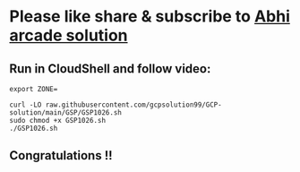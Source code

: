 # Please like share & subscribe to [Abhi arcade solution](http://www.youtube.com/@Abhi_Arcade_Solution)

## Run in CloudShell and follow video:

```
export ZONE=
```

```
curl -LO raw.githubusercontent.com/gcpsolution99/GCP-solution/main/GSP/GSP1026.sh
sudo chmod +x GSP1026.sh
./GSP1026.sh
```

## Congratulations !!
